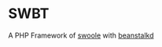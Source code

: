 # SWBT
A PHP Framework of [swoole](https://www.swoole.com/) with [beanstalkd](http://kr.github.io/beanstalkd/)

